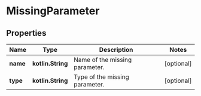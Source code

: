 
# MissingParameter

## Properties
Name | Type | Description | Notes
------------ | ------------- | ------------- | -------------
**name** | **kotlin.String** | Name of the missing parameter. |  [optional]
**type** | **kotlin.String** | Type of the missing parameter. |  [optional]



